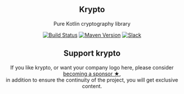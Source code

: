 <h2 align="center">Krypto</h2>

<p align="center">Pure Kotlin cryptography library</p>

<!-- BADGES -->
<p align="center">
	<a href="https://github.com/korlibs/krypto/actions"><img alt="Build Status" src="https://github.com/korlibs/krypto/workflows/CI/badge.svg" /></a>
	<a href="https://bintray.com/korlibs/korlibs/krypto"><img alt="Maven Version" src="https://img.shields.io/bintray/v/korlibs/korlibs/krypto.svg?style=flat&label=maven" /></a>
	<a href="https://slack.soywiz.com/"><img alt="Slack" src="https://img.shields.io/badge/chat-on%20slack-green?style=flat&logo=slack" /></a>
</p>
<!-- /BADGES -->

<!-- SUPPORT -->
<h2 align="center">Support krypto</h2>
<p align="center">
If you like krypto, or want your company logo here, please consider <a href="https://github.com/sponsors/soywiz">becoming a sponsor ★</a>,<br />
in addition to ensure the continuity of the project, you will get exclusive content.
</p>
<!-- /SUPPORT -->

